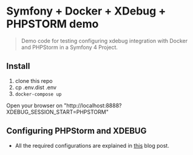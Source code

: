 # Symfony + Docker + XDebug + PHPSTORM demo

> Demo code for testing configuring xdebug integration with Docker and PHPStorm in a Symfony 4 Project.

## Install

1. clone this repo
2. cp .env.dist .env
3. ```docker-compose up```

Open your browser on "http://localhost:8888?XDEBUG_SESSION_START=PHPSTORM"

## Configuring PHPStorm and XDEBUG

* All the required configurations are explained in [this](https://dev.to/brpaz/docker-phpstorm-and-xdebug-the-definitive-guide-14og) blog post.
